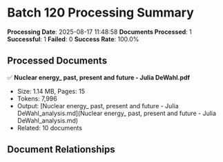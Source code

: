 # Batch 120 Processing Summary

**Processing Date**: 2025-08-17 11:48:58
**Documents Processed**: 1
**Successful**: 1
**Failed**: 0
**Success Rate**: 100.0%

## Processed Documents

✅ **Nuclear energy_ past, present and future - Julia DeWahl.pdf**
   - Size: 1.14 MB, Pages: 15
   - Tokens: 7,996
   - Output: [Nuclear energy_ past, present and future - Julia DeWahl_analysis.md](Nuclear energy_ past, present and future - Julia DeWahl_analysis.md)
   - Related: 10 documents

## Document Relationships
